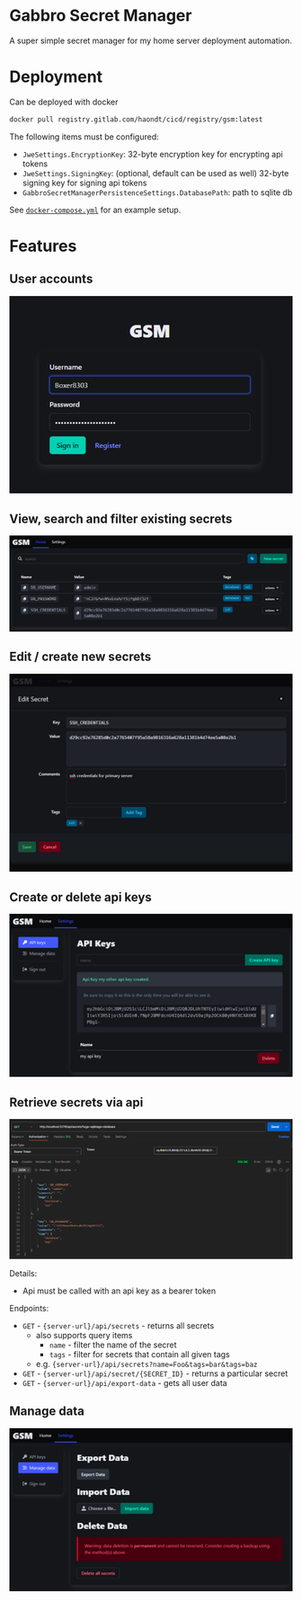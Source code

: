 # Gabbro Secret Manager

A super simple secret manager for my home server deployment automation.

# Deployment

Can be deployed with docker

```bash
docker pull registry.gitlab.com/haondt/cicd/registry/gsm:latest
```

The following items must be configured:
- `JweSettings.EncryptionKey`: 32-byte encryption key for encrypting api tokens
- `JweSettings.SigningKey`: (optional, default can be used as well) 32-byte signing key for signing api tokens
- `GabbroSecretManagerPersistenceSettings.DatabasePath`: path to sqlite db

See [`docker-compose.yml`](./docker-compose.yml) for an example setup.

# Features

## User accounts

<div align="center">
    <img src="docs/login.png">
</div>

## View, search and filter existing secrets

<div align="center">
    <img src="docs/home.png">
</div>

## Edit / create new secrets

<div align="center">
    <img src="docs/edit.png">
</div>

## Create or delete api keys

<div align="center">
    <img src="docs/apikeys.png">
</div>

## Retrieve secrets via api

<div align="center">
    <img src="docs/api.png">
</div>


Details:
- Api must be called with an api key as a bearer token

Endpoints:
- `GET` - `{server-url}/api/secrets` - returns all secrets
  - also supports query items
      - `name` - filter the name of the secret
      - `tags` - filter for secrets that contain all given tags
  - e.g. `{server-url}/api/secrets?name=Foo&tags=bar&tags=baz`
- `GET` - `{server-url}/api/secret/{SECRET_ID}` - returns a particular secret
- `GET` - `{server-url}/api/export-data` - gets all user data

## Manage data

<div align="center">
    <img src="docs/data.png">
</div>